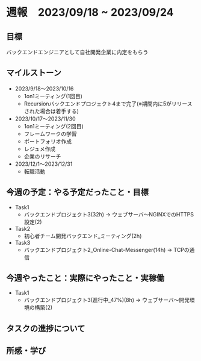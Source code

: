 # 週報　2023/09/18 ~ 2023/09/24

## 目標
バックエンドエンジニアとして自社開発企業に内定をもらう

## マイルストーン
- 2023/9/18〜2023/10/16
    - 1on1ミーティング(1回目)
    - Recursionバックエンドプロジェクト4まで完了(※期間内に5がリリースされた場合は着手する)
- 2023/10/17〜2023/11/30
    - 1on1ミーティング(2回目)
    - フレームワークの学習
    - ポートフォリオ作成
    - レジュメ作成
    - 企業のリサーチ
- 2023/12/1〜2023/12/31
    - 転職活動

## 今週の予定：やる予定だったこと・目標
- Task1
    - バックエンドプロジェクト3(32h) → ウェブサーバ〜NGINXでのHTTPS設定(2)
- Task2
    - 初心者チーム開発バックエンド_ミーティング(2h)
- Task3
    - バックエンドプロジェクト2_Online-Chat-Messenger(14h) → TCPの通信

## 今週やったこと：実際にやったこと・実稼働
- Task1
    - バックエンドプロジェクト3(進行中_47%)(8h) → ウェブサーバ〜開発環境の構築(2)

## タスクの進捗について


## 所感・学び
